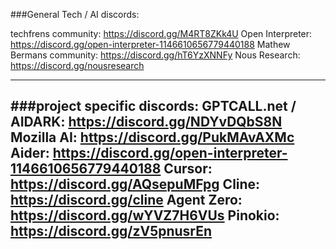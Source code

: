 ###General Tech / AI discords:

techfrens community: https://discord.gg/M4RT8ZKk4U
Open Interpreter: https://discord.gg/open-interpreter-1146610656779440188
Mathew Bermans community: https://discord.gg/hT6YzXNNFy
Nous Research: https://discord.gg/nousresearch


---
###project specific discords:
GPTCALL.net / AIDARK: https://discord.gg/NDYvDQbS8N
Mozilla AI: https://discord.gg/PukMAvAXMc
Aider: https://discord.gg/open-interpreter-1146610656779440188
Cursor: https://discord.gg/AQsepuMFpg
Cline: https://discord.gg/cline
Agent Zero: https://discord.gg/wYVZ7H6VUs
Pinokio: https://discord.gg/zV5pnusrEn
---
